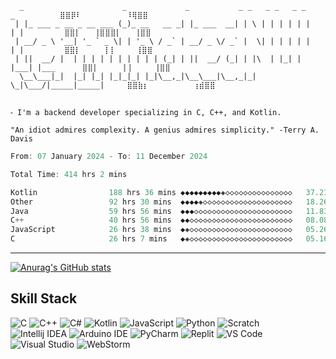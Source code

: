 ```
  _                      _             _           _ _   _ _   _ _     _          ⣿⣿⡿⠇          ⠸⢿⣿⣿
 | |_ ___ _ __ _ __ ___ (_)_ __   __ _| |_ ___  __| | \ | | | | | |   | |         ⣿⣿⡇   ⢸⣿⣿⣿⡇   ⢸⣿⣿
 | __/ _ \ '__| '_ ` _ \| | '_ \ / _` | __/ _ \/ _` |  \| | | | | |   | |         ⣿⣿⡇     ⢸⢸ ​​​​​​​    ⢸⣿⣿
 | ||  __/ |  | | | | | | | | | | (_| | ||  __/ (_| | |\  | |_| | |___| |___      ⣿⣿⡇     ⢸⢸     ⢸⣿⣿
  \__\___|_|  |_| |_| |_|_|_| |_|\__,_|\__\___|\__,_|_| \_|\___/|_____|_____|     ⣿⣿⣷⡆          ⢰⣾⣿⣿
                                                                             
```

```
⁃ I'm a backend developer specializing in C, C++, and Kotlin.

"An idiot admires complexity. A genius admires simplicity." -Terry A. Davis
```

<!--START_SECTION:waka-->

```c++
From: 07 January 2024 - To: 11 December 2024

Total Time: 414 hrs 2 mins

Kotlin                188 hrs 36 mins ◆◆◆◆◆◆◆◆◆◈◇◇◇◇◇◇◇◇◇◇◇◇◇◇◇   37.23 %
Other                 92 hrs 30 mins  ◆◆◆◆◈◇◇◇◇◇◇◇◇◇◇◇◇◇◇◇◇◇◇◇◇   18.26 %
Java                  59 hrs 56 mins  ◆◆◆◇◇◇◇◇◇◇◇◇◇◇◇◇◇◇◇◇◇◇◇◇◇   11.83 %
C++                   40 hrs 56 mins  ◆◆◇◇◇◇◇◇◇◇◇◇◇◇◇◇◇◇◇◇◇◇◇◇◇   08.08 %
JavaScript            26 hrs 38 mins  ◆◈◇◇◇◇◇◇◇◇◇◇◇◇◇◇◇◇◇◇◇◇◇◇◇   05.26 %
C                     26 hrs 7 mins   ◆◈◇◇◇◇◇◇◇◇◇◇◇◇◇◇◇◇◇◇◇◇◇◇◇   05.16 %
```

<!--END_SECTION:waka-->
<hr>

[![Anurag's GitHub stats](https://github-readme-stats.vercel.app/api?username=terminatedNULL&theme=transparent)](https://github.com/anuraghazra/github-readme-stats)

## Skill Stack
![C](https://img.shields.io/badge/C-00599C?style=flat&logo=c&logoColor=white)
![C++](https://img.shields.io/badge/C%2B%2B-00599C?style=flat&logo=c%2B%2B&logoColor=white)
![C#](https://img.shields.io/badge/C%23-239120?style=flat&logo=csharp&logoColor=white)
![Kotlin](https://img.shields.io/badge/Kotlin-B125EA?style=flat&logo=kotlin&logoColor=white)
![JavaScript](https://img.shields.io/badge/JavaScript-323330?style=flat&logo=javascript&logoColor=F7DF1E)
![Python](https://img.shields.io/badge/Python-FFD43B?style=flat&logo=python&logoColor=blue)
![Scratch](https://img.shields.io/badge/Scratch-4D97FF?style=flat&logo=Scratch&logoColor=white)
<br>
![Intellij IDEA](https://img.shields.io/badge/IntelliJ_IDEA-000000.svg?style=flat&logo=intellij-idea&logoColor=white)
![Arduino IDE](https://img.shields.io/badge/Arduino_IDE-00979D?style=flat&logo=arduino&logoColor=white)
![PyCharm](https://img.shields.io/badge/IntelliJ_IDEA-000000.svg?style=flat&logo=intellij-idea&logoColor=white)
![Replit](https://img.shields.io/badge/replit-667881?style=flat&logo=replit&logoColor=white)
![VS Code](https://img.shields.io/badge/VSCode-0078D4?style=flat&logo=visual%20studio%20code&logoColor=white)
![Visual Studio](https://img.shields.io/badge/Visual_Studio-5C2D91?style=flat&logo=visual%20studio&logoColor=white)
![WebStorm](https://img.shields.io/badge/WebStorm-000000?style=flat&logo=WebStorm&logoColor=white)
